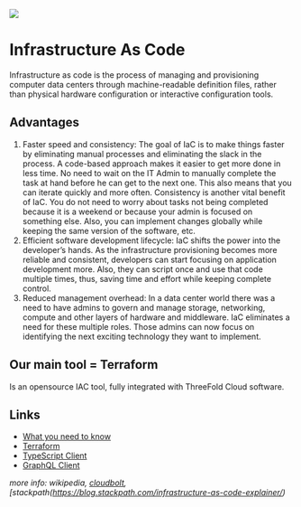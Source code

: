 ![](img/iac_.png)

# Infrastructure As Code

Infrastructure as code is the process of managing and provisioning computer data centers through machine-readable definition files, rather than physical hardware configuration or interactive configuration tools.

## Advantages

1. Faster speed and consistency: The goal of IaC is to make things faster by eliminating manual processes and eliminating the slack in the process. A code-based approach makes it easier to get more done in less time. No need to wait on the IT Admin to manually complete the task at hand before he can get to the next one. This also means that you can iterate quickly and more often. Consistency is another vital benefit of IaC. You do not need to worry about tasks not being completed because it is a weekend or because your admin is focused on something else. Also, you can implement changes globally while keeping the same version of the software, etc.
2. Efficient software development lifecycle: IaC shifts the power into the developer’s hands. As the infrastructure provisioning becomes more reliable and consistent, developers can start focusing on application development more. Also, they can script once and use that code multiple times, thus, saving time and effort while keeping complete control.
3. Reduced management overhead: In a data center world there was a need to have admins to govern and manage storage, networking, compute and other layers of hardware and middleware. IaC eliminates a need for these multiple roles. Those admins can now focus on identifying the next exciting technology they want to implement.

## Our main tool = Terraform

Is an opensource IAC tool, fully integrated with ThreeFold Cloud software.

## Links

- [What you need to know](@grid3_developer_basics)
- [Terraform](@grid3_terraform_home)
- [TypeScript Client](@grid3_javascript_home)
- [GraphQL Client](@graphql)

*more info: wikipedia, [cloudbolt](https://www.cloudbolt.io/blog/3-advantages-and-challenges-of-infrastructure-as-code-iac/),[stackpath(https://blog.stackpath.com/infrastructure-as-code-explainer/)*

